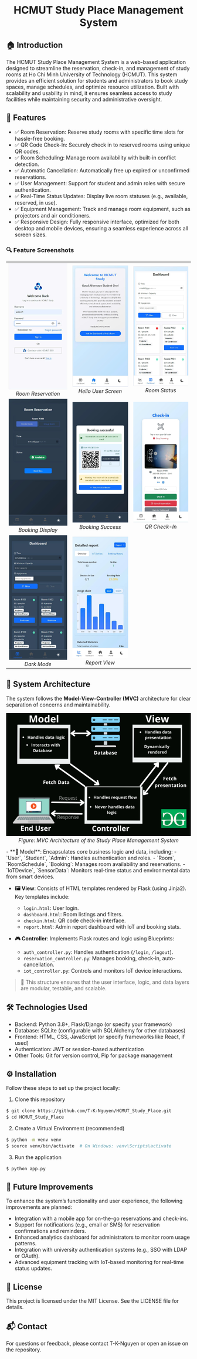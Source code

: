 <p align="center">
 <h1 align="center">HCMUT Study Place Management System</h1>
</p>

## 🏠 Introduction
The HCMUT Study Place Management System is a web-based application designed to streamline the reservation, check-in, and management of study rooms at Ho Chi Minh University of Technology (HCMUT). This system provides an efficient solution for students and administrators to book study spaces, manage schedules, and optimize resource utilization. Built with scalability and usability in mind, it ensures seamless access to study facilities while maintaining security and administrative oversight.

## 🔹 Features
- ✅ Room Reservation: Reserve study rooms with specific time slots for hassle-free booking.
- ✅ QR Code Check-In: Securely check in to reserved rooms using unique QR codes.
- ✅ Room Scheduling: Manage room availability with built-in conflict detection.
- ✅ Automatic Cancellation: Automatically free up expired or unconfirmed reservations.
- ✅ User Management: Support for student and admin roles with secure authentication.
- ✅ Real-Time Status Updates: Display live room statuses (e.g., available, reserved, in use).
- ✅ Equipment Management: Track and manage room equipment, such as projectors and air conditioners.
- ✅ Responsive Design: Fully responsive interface, optimized for both desktop and mobile devices, ensuring a seamless experience across all screen sizes.

### 🔍 Feature Screenshots

<table>
  <tr>
    <td align="center">
      <img src="Screenshots/signin.jpg" width="200"/><br/>
      <i>Room Reservation</i>
    </td>
    <td align="center">
      <img src="Screenshots/hello.jpg" width="200"/><br/>
      <i>Hello User Screen</i>
    </td>
    <td align="center">
      <img src="Screenshots/dashboard.jpg" width="200"/><br/>
      <i>Room Status</i>
    </td>
  </tr>
  <tr>
    <td align="center">
      <img src="Screenshots/booking.jpg" width="200"/><br/>
      <i>Booking Display</i>
    </td>
    <td align="center">
      <img src="Screenshots/qrcode.jpg" width="200"/><br/>
      <i>Booking Success</i>
    </td>
    <td align="center">
      <img src="Screenshots/camera.jpg" width="200"/><br/>
      <i>QR Check-In</i>
    </td>
  </tr>
  <tr>
    <td align="center">
      <img src="Screenshots/darkmode.jpg" width="200"/><br/>
      <i>Dark Mode</i>
    </td>
    <td align="center">
      <img src="Screenshots/report.jpg" width="200"/><br/>
      <i>Report View</i>
    </td>
    <td></td>
  </tr>
</table>

## 🧱 System Architecture

The system follows the **Model-View-Controller (MVC)** architecture for clear separation of concerns and maintainability.
<p align="center"> 
 <img src="Screenshots/mvc.png" width="600"/> 
 <br/> <i>Figure: MVC Architecture of the Study Place Management System</i> 
</p>
- **🧠 Model**: Encapsulates core business logic and data, including:
  - `User`, `Student`, `Admin`: Handles authentication and roles.
  - `Room`, `RoomSchedule`, `Booking`: Manages room availability and reservations.
  - `IoTDevice`, `SensorData`: Monitors real-time status and environmental data from smart devices.

- **🖼️ View**: Consists of HTML templates rendered by Flask (using Jinja2). Key templates include:
  - `login.html`: User login.
  - `dashboard.html`: Room listings and filters.
  - `checkin.html`: QR code check-in interface.
  - `report.html`: Admin report dashboard with IoT and booking stats.

- **🎮 Controller**: Implements Flask routes and logic using Blueprints:
  - `auth_controller.py`: Handles authentication (`/login`, `/logout`).
  - `reservation_controller.py`: Manages booking, check-in, auto-cancellation.
  - `iot_controller.py`: Controls and monitors IoT device interactions.

> 🧩 This structure ensures that the user interface, logic, and data layers are modular, testable, and scalable.


## 🛠️ Technologies Used
- Backend: Python 3.8+, Flask/Django (or specify your framework)
- Database: SQLite (configurable with SQLAlchemy for other databases)
- Frontend: HTML, CSS, JavaScript (or specify frameworks like React, if used)
- Authentication: JWT or session-based authentication
- Other Tools: Git for version control, Pip for package management
## ⚙️ Installation
Follow these steps to set up the project locally:
1. Clone this repository
```bash
$ git clone https://github.com/T-K-Nguyen/HCMUT_Study_Place.git
$ cd HCMUT_Study_Place
```
2. Create a Virtual Environment (recommended)
```bash
$ python -m venv venv
$ source venv/bin/activate  # On Windows: venv\Scripts\activate
```
3. Run the application
```bash
$ python app.py
```

## 🚀 Future Improvements
To enhance the system’s functionality and user experience, the following improvements are planned:
- Integration with a mobile app for on-the-go reservations and check-ins.
- Support for notifications (e.g., email or SMS) for reservation confirmations and reminders.
- Enhanced analytics dashboard for administrators to monitor room usage patterns.
- Integration with university authentication systems (e.g., SSO with LDAP or OAuth).
- Advanced equipment tracking with IoT-based monitoring for real-time status updates.

## 📜 License
This project is licensed under the MIT License. See the LICENSE file for details.

## 📬 Contact
For questions or feedback, please contact T-K-Nguyen or open an issue on the repository.
